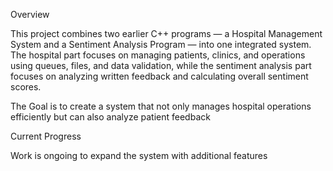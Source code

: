 Overview

This project combines two earlier C++ programs — a Hospital Management System and a Sentiment Analysis Program — into one integrated system. The hospital part focuses on managing patients, clinics, and operations using queues, files, and data validation, while the sentiment analysis part focuses on analyzing written feedback and calculating overall sentiment scores.

The Goal is to create a system that not only manages hospital operations efficiently but can also analyze patient feedback

Current Progress



Work is ongoing to expand the system with additional features 

